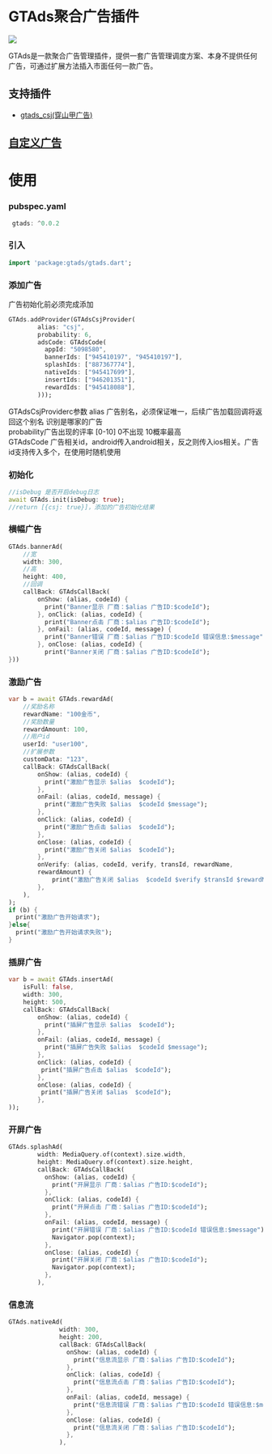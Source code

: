 # GTAds聚合广告插件
<p>
<a href="https://pub.flutter-io.cn/packages/gtads"><img src=https://img.shields.io/badge/gtads-v0.0.2-success></a>
</p>
GTAds是一款聚合广告管理插件，提供一套广告管理调度方案、本身不提供任何广告，可通过扩展方法插入市面任何一款广告。

## 支持插件
- [gtads_csj(穿山甲广告)](https://github.com/gstory0404/GTAds/tree/master/gtads_csj)

## [自定义广告](https://github.com/gstory0404/GTAds/blob/master/expand.md)

# 使用

### pubspec.yaml
```dart
 gtads: ^0.0.2
```

### 引入
```dart
import 'package:gtads/gtads.dart';
```

### 添加广告
广告初始化前必须完成添加
```dart
GTAds.addProvider(GTAdsCsjProvider(
        alias: "csj",
        probability: 6,
        adsCode: GTAdsCode(
          appId: "5098580",
          bannerIds: ["945410197", "945410197"],
          splashIds: ["887367774"],
          nativeIds: ["945417699"],
          insertIds: ["946201351"],
          rewardIds: ["945418088"],
        )));
```
GTAdsCsjProviderc参数 
alias 广告别名，必须保证唯一，后续广告加载回调将返回这个别名 识别是哪家的广告  
probability广告出现的评率 [0-10] 0不出现 10概率最高   
GTAdsCode 广告相关id，android传入android相关，反之则传入ios相关。广告id支持传入多个，在使用时随机使用  

### 初始化
```dart
//isDebug 是否开启debug日志
await GTAds.init(isDebug: true);
//return [{csj: true}]，添加的广告初始化结果
```
### 横幅广告
```dart
GTAds.bannerAd(
    //宽
    width: 300,
    //高
    height: 400,
    //回调
    callBack: GTAdsCallBack(
        onShow: (alias, codeId) {
          print("Banner显示 厂商：$alias 广告ID:$codeId");
        }, onClick: (alias, codeId) {
          print("Banner点击 厂商：$alias 广告ID:$codeId");
        }, onFail: (alias, codeId, message) {
          print("Banner错误 厂商：$alias 广告ID:$codeId 错误信息:$message");
        }, onClose: (alias, codeId) {
          print("Banner关闭 厂商：$alias 广告ID:$codeId");
}))
```

### 激励广告
```dart
var b = await GTAds.rewardAd(
    //奖励名称
    rewardName: "100金币",
    //奖励数量
    rewardAmount: 100,
    //用户id
    userId: "user100",
    //扩展参数
    customData: "123",
    callBack: GTAdsCallBack(
        onShow: (alias, codeId) {
          print("激励广告显示 $alias  $codeId");
        },
        onFail: (alias, codeId, message) {
          print("激励广告失败 $alias  $codeId $message");
        },
        onClick: (alias, codeId) {
          print("激励广告点击 $alias  $codeId");
        },
        onClose: (alias, codeId) {
          print("激励广告关闭 $alias  $codeId");
        },
        onVerify: (alias, codeId, verify, transId, rewardName,
        rewardAmount) {
            print("激励广告关闭 $alias  $codeId $verify $transId $rewardName $rewardAmount");
        },
    ),
);
if (b) {
  print("激励广告开始请求");
}else{
  print("激励广告开始请求失败");
}
```

### 插屏广告
```dart
var b = await GTAds.insertAd(
    isFull: false,
    width: 300,
    height: 500,
    callBack: GTAdsCallBack(
        onShow: (alias, codeId) {
          print("插屏广告显示 $alias  $codeId");
        },
        onFail: (alias, codeId, message) {
          print("插屏广告失败 $alias  $codeId $message");
        },
        onClick: (alias, codeId) {
         print("插屏广告点击 $alias  $codeId");
        },
        onClose: (alias, codeId) {
         print("插屏广告关闭 $alias  $codeId");
        },
));
```

### 开屏广告
```dart
GTAds.splashAd(
        width: MediaQuery.of(context).size.width,
        height: MediaQuery.of(context).size.height,
        callBack: GTAdsCallBack(
          onShow: (alias, codeId) {
            print("开屏显示 厂商：$alias 广告ID:$codeId");
          },
          onClick: (alias, codeId) {
            print("开屏点击 厂商：$alias 广告ID:$codeId");
          },
          onFail: (alias, codeId, message) {
            print("开屏错误 厂商：$alias 广告ID:$codeId 错误信息:$message");
            Navigator.pop(context);
          },
          onClose: (alias, codeId) {
            print("开屏关闭 厂商：$alias 广告ID:$codeId");
            Navigator.pop(context);
          },
        ),
```

### 信息流
```dart
GTAds.nativeAd(
              width: 300,
              height: 200,
              callBack: GTAdsCallBack(
                onShow: (alias, codeId) {
                  print("信息流显示 厂商：$alias 广告ID:$codeId");
                },
                onClick: (alias, codeId) {
                  print("信息流点击 厂商：$alias 广告ID:$codeId");
                },
                onFail: (alias, codeId, message) {
                  print("信息流错误 厂商：$alias 广告ID:$codeId 错误信息:$message");
                },
                onClose: (alias, codeId) {
                  print("信息流关闭 厂商：$alias 广告ID:$codeId");
                },
              ),
```
